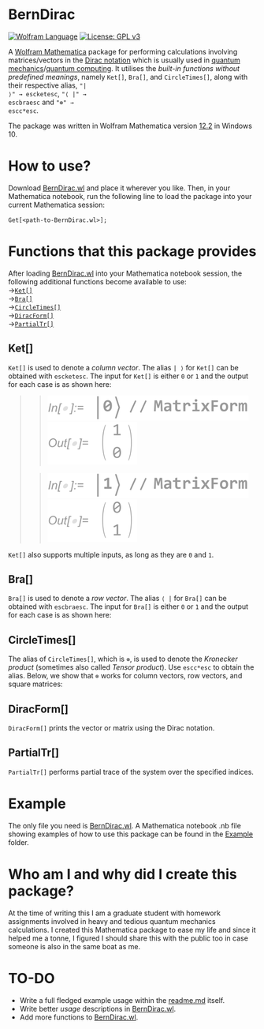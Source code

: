 # BernDirac
[![Wolfram Language](https://wolfr.am/NyiJ4BVJ)](https://www.wolfram.com/language/)
[![License: GPL v3](https://img.shields.io/badge/License-GPLv3-blue.svg)](https://www.gnu.org/licenses/gpl-3.0)

A [Wolfram Mathematica](https://www.wolfram.com/mathematica/) package for performing calculations involving matrices/vectors in the [Dirac notation](https://en.wikipedia.org/wiki/Bra%E2%80%93ket_notation) which is usually used in [quantum mechanics](https://en.wikipedia.org/wiki/Quantum_mechanics)/[quantum computing](https://en.wikipedia.org/wiki/Quantum_computing). It utilises the *built-in functions without predefined meanings*, namely `Ket[]`, `Bra[]`, and `CircleTimes[]`, along with their respective alias, <code>"| ⟩" → <kbd>esc</kbd>ket<kbd>esc</kbd></code>, <code>"⟨ |" → <kbd>esc</kbd>bra<kbd>esc</kbd></code> and <code>"⊗" → <kbd>esc</kbd>c*<kbd>esc</kbd></code>.

The package was written in Wolfram Mathematica version [12.2](https://www.wolfram.com/mathematica/quick-revision-history.html) in Windows 10.

# How to use?
Download [BernDirac.wl](https://github.com/bernie-wu/BernDirac/blob/main/BernDirac.wl) and place it wherever you like. Then, in your Mathematica notebook, run the following line to load the package into your current Mathematica session:

```wolframlanguage
Get[<path-to-BernDirac.wl>];
```

# Functions that this package provides
After loading [BernDirac.wl](https://github.com/bernie-wu/BernDirac/blob/main/BernDirac.wl) into your Mathematica notebook session, the following additional functions become available to use:  
→[`Ket[]`](#Ket "Go-to Ket[]")  
→[`Bra[]`](#Bra "Go-to Bra[]")  
→[`CircleTimes[]`](#CircleTimes "Go-to CircleTimes[]")  
→[`DiracForm[]`](#CircleTimes "Go-to DiracForm[]")  
→[`PartialTr[]`](#CircleTimes "Go-to PartialTr[]")  

## Ket[]
`Ket[]` is used to denote a *column vector*. The alias `| ⟩` for `Ket[]` can be obtained with <code><kbd>esc</kbd>ket<kbd>esc</kbd></code>.
The input for `Ket[]` is either `0` or `1` and the output for each case is as shown here:

>> ![|0⟩](Image/Ket_ket0_in.svg "|0⟩")  
>> ![|0⟩](Image/Ket_ket0_outv2.svg "|0⟩")
>
>> ![|1⟩](Image/Ket_ket1_in.svg "|1⟩")  
>> ![|1⟩](Image/Ket_ket1_outv2.svg "|1⟩")

`Ket[]` also supports multiple inputs, as long as they are `0` and `1`.

>  

## Bra[]
`Bra[]` is used to denote a *row vector*. The alias `⟨ |` for `Bra[]` can be obtained with <code><kbd>esc</kbd>bra<kbd>esc</kbd></code>.
The input for `Bra[]` is either `0` or `1` and the output for each case is as shown here:

## CircleTimes[]
The alias of `CircleTimes[]`, which is `⊗`, is used to denote the *Kronecker product* (sometimes also called *Tensor product*). Use <code><kbd>esc</kbd>c*<kbd>esc</kbd></code> to obtain the alias.
Below, we show that `⊗` works for column vectors, row vectors, and square matrices:

## DiracForm[]
`DiracForm[]` prints the vector or matrix using the Dirac notation.

## PartialTr[]
`PartialTr[]` performs partial trace of the system over the specified indices.

# Example
The only file you need is [BernDirac.wl](https://github.com/bernie-wu/BernDirac/blob/main/BernDirac.wl). A Mathematica notebook .nb file showing examples of how to use this package can be found in the [Example](https://github.com/bernie-wu/BernDirac/tree/main/Example) folder.

# Who am I and why did I create this package?
At the time of writing this I am a graduate student with homework assignments involved in heavy and tedious quantum mechanics calculations. I created this Mathematica package to ease my life and since it helped me a tonne, I figured I should share this with the public too in case someone is also in the same boat as me.

# TO-DO
 * Write a full fledged example usage within the [readme.md](https://github.com/bernie-wu/BernDirac/blob/main/README.md) itself.
 * Write better *usage* descriptions in [BernDirac.wl](https://github.com/bernie-wu/BernDirac/blob/main/BernDirac.wl).
 * Add more functions to [BernDirac.wl](https://github.com/bernie-wu/BernDirac/blob/main/BernDirac.wl).
